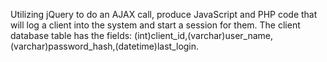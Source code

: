 Utilizing jQuery to do an AJAX call,
produce JavaScript and PHP code that will log a client into the system and start a session for them.  The client database table has the fields: (int)client_id,(varchar)user_name,(varchar)password_hash,(datetime)last_login.

